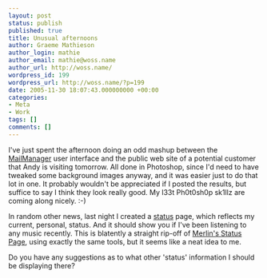```yaml
---
layout: post
status: publish
published: true
title: Unusual afternoons
author: Graeme Mathieson
author_login: mathie
author_email: mathie@woss.name
author_url: http://woss.name/
wordpress_id: 199
wordpress_url: http://woss.name/?p=199
date: 2005-11-30 18:07:43.000000000 +00:00
categories:
- Meta
- Work
tags: []
comments: []
---
```

I've just spent the afternoon doing an odd mashup between the <a href="http://www.logicalware.com/">MailManager</a> user interface and the public web site of a potential customer that Andy is visiting tomorrow.  All done in Photoshop, since I'd need to have tweaked some background images anyway, and it was easier just to do that lot in one.  It probably wouldn't be appreciated if I posted the results, but suffice to say I think they look really good.  My l33t Ph0t0sh0p sk1llz are coming along nicely. :-)

In random other news, last night I created a <a href="http://woss.name/status/">status</a> page, which reflects my current, personal, status.  And it should show you if I've been listening to any music recently.  This is blatently a straight rip-off of <a href="http://www.43folders.com/status/">Merlin's Status Page</a>, using exactly the same tools, but it seems like a neat idea to me.

Do you have any suggestions as to what other 'status' information I should be displaying there?
